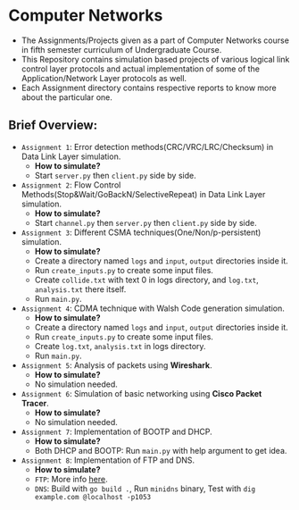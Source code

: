 # Computer Networks

- The Assignments/Projects given as a part of Computer Networks course in fifth semester curriculum of Undergraduate Course.
- This Repository contains simulation based projects of various logical link control layer protocols and actual implementation of some of the Application/Network Layer protocols as well.
- Each Assignment directory contains respective reports to know more about the particular one.

## Brief Overview:

- `Assignment 1`: Error detection methods(CRC/VRC/LRC/Checksum) in Data Link Layer simulation.
  - **How to simulate?**
  - Start `server.py` then `client.py` side by side.
- `Assignment 2`: Flow Control Methods(Stop&Wait/GoBackN/SelectiveRepeat) in Data Link Layer simulation.
  - **How to simulate?**
  - Start `channel.py` then `server.py` then `client.py` side by side.
- `Assignment 3`: Different CSMA techniques(One/Non/p-persistent) simulation.
  - **How to simulate?**
  - Create a directory named `logs` and `input`, `output` directories inside it.
  - Run `create_inputs.py` to create some input files.
  - Create `collide.txt` with text 0 in logs directory, and `log.txt`, `analysis.txt` there itself.
  - Run `main.py`.
- `Assignment 4`: CDMA technique with Walsh Code generation simulation.
  - **How to simulate?**
  - Create a directory named `logs` and `input`, `output` directories inside it.
  - Run `create_inputs.py` to create some input files.
  - Create `log.txt`, `analysis.txt` in logs directory.
  - Run `main.py`.
- `Assignment 5`: Analysis of packets using **Wireshark**.
  - **How to simulate?**
  - No simulation needed.
- `Assignment 6`: Simulation of basic networking using **Cisco Packet Tracer**.
  - **How to simulate?**
  - No simulation needed.
- `Assignment 7`: Implementation of BOOTP and DHCP.
  - **How to simulate?**
  - Both DHCP and BOOTP: Run `main.py` with help argument to get idea.
- `Assignment 8`: Implementation of FTP and DNS.
  - **How to simulate?**
  - `FTP`: More info <a href="https://github.com/The-Debarghya/goftpd">here</a>.
  - `DNS`: Build with `go build .`, Run `minidns` binary, Test with `dig example.com @localhost -p1053`


